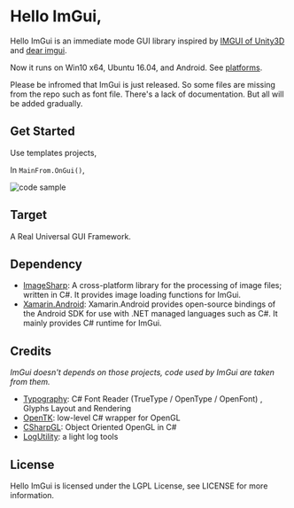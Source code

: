 Hello ImGui,
=====

Hello ImGui is an immediate mode GUI library inspired by [IMGUI of Unity3D](https://docs.unity3d.com/Manual/GUIScriptingGuide.html) and [dear imgui](https://github.com/ocornut/imgui).

Now it runs on Win10 x64, Ubuntu 16.04, and Android. See [platforms](https://github.com/zwcloud/ImGui/wiki/Platforms).

Please be infromed that ImGui is just released. So some files are missing from the repo such as font file. There's a lack of documentation. But all will be added gradually.

## Get Started

Use templates projects,

In `MainFrom.OnGui()`,

![code sample](https://raw.githubusercontent.com/wiki/zwcloud/imgui/images/code_sample.png)

## Target

A Real Universal GUI Framework.

## Dependency

* [ImageSharp](https://github.com/SixLabors/ImageSharp): A cross-platform library for the processing of image files; written in C#. It provides image loading functions for ImGui.
* [Xamarin.Android](https://github.com/xamarin/xamarin-android): Xamarin.Android provides open-source bindings of the Android SDK for use with .NET managed languages such as C#. It mainly provides C# runtime for ImGui.

## Credits

*ImGui doesn't depends on those projects, code used by ImGui are taken from them.*

* [Typography](https://github.com/LayoutFarm/Typography): C# Font Reader (TrueType / OpenType / OpenFont) , Glyphs Layout and Rendering
* [OpenTK](https://github.com/opentk/opentk): low-level C# wrapper for OpenGL
* [CSharpGL](https://github.com/bitzhuwei/CSharpGL): Object Oriented OpenGL in C#
* [LogUtility](https://https://github.com/Ivony/LogUtility): a light log tools

## License

Hello ImGui is licensed under the LGPL License, see LICENSE for more information.
